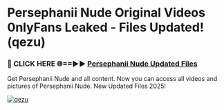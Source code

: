 # Persephanii Nude Original Videos 0nlyFans Leaked - Files Updated! (qezu)

<h3>🔴 CLICK HERE 🌐==►► <a href="https://tinyurl.com/yrmya6cz" rel="nofollow">Persephanii Nude Updated Files</a></h3>

Get Persephanii Nude and all content. Now you can access all videos and pictures of Persephanii Nude. New Updated Files 2025!

[![qezu](https://i.imgur.com/FMdXYCs.gif)](https://tinyurl.com/yrmya6cz)
